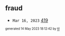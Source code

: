 ## fraud


* <code>Mar 16, 2023</code> [419](2023-03-16T08-28-05-419.md)

<sup><sub>generated 14 May 2023 18:12:42 by <a href='https://github.com/senorprogrammer/til'>til</a></sub></sup>
